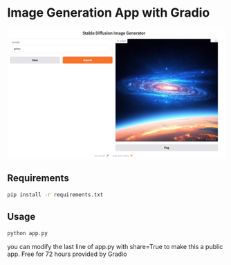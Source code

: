 # Image Generation App with Gradio
![alt text](image.png)

## Requirements 
```bash
pip install -r requirements.txt
```

## Usage 
```bash
python app.py
```

you can modify the last line of app.py with share=True to make this a public app. Free for 72 hours provided by Gradio 


